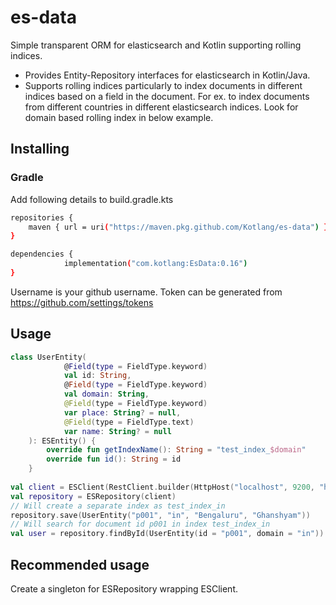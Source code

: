 # es-data
Simple transparent ORM for elasticsearch and Kotlin supporting rolling indices.

- Provides Entity-Repository interfaces for elasticsearch in Kotlin/Java.
- Supports rolling indices particularly to index documents in different indices based on a field in the document. 
For ex. to index documents from different countries in different elasticsearch indices. Look for domain
based rolling index in below example.

## Installing

### Gradle
Add following details to build.gradle.kts

```sh
repositories {
	maven { url = uri("https://maven.pkg.github.com/Kotlang/es-data") }
}

dependencies {
            implementation("com.kotlang:EsData:0.16")
}
```

Username is your github username.
Token can be generated from https://github.com/settings/tokens

## Usage

```kotlin
class UserEntity(
            @Field(type = FieldType.keyword)
            val id: String,
            @Field(type = FieldType.keyword)
            val domain: String,
            @Field(type = FieldType.keyword)
            var place: String? = null,
            @Field(type = FieldType.text)
            var name: String? = null
    ): ESEntity() {
        override fun getIndexName(): String = "test_index_$domain"
        override fun id(): String = id
    }
    
val client = ESClient(RestClient.builder(HttpHost("localhost", 9200, "http")))
val repository = ESRepository(client)
// Will create a separate index as test_index_in
repository.save(UserEntity("p001", "in", "Bengaluru", "Ghanshyam"))
// Will search for document id p001 in index test_index_in
val user = repository.findById(UserEntity(id = "p001", domain = "in"))
```

## Recommended usage
Create a singleton for ESRepository wrapping ESClient.


